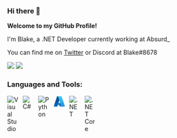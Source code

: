 ### Hi there 👋

**Welcome to my GitHub Profile!**

I'm Blake, a .NET Developer currently working at Absurd_

You can find me on [Twitter](https://twitter.com/blakecops) or Discord at Blake#8678

<p align="left">
  <img width="48%" src="https://github-readme-stats.vercel.app/api?username=blake-ellis&show_icons=true&theme=tokyonight&count_private=true" />
  <img width="48%" src="https://github-readme-streak-stats.herokuapp.com/?user=blake-ellis&theme=tokyonight" />
</p>


### Languages and Tools:

<img align="left" alt="Visual Studio" width="26px" src="https://cdn.jsdelivr.net/gh/devicons/devicon/icons/visualstudio/visualstudio-plain.svg" style="padding-right:10px;" />
<img align="left" alt="C#" width="26px" src="https://cdn.jsdelivr.net/gh/devicons/devicon/icons/csharp/csharp-original.svg" style="padding-right:10px;" />
<img align="left" alt="Python" width="26px" src="https://cdn.jsdelivr.net/gh/devicons/devicon/icons/python/python-original.svg" style="padding-right:10px;" />
<img align="left" alt="Azure" width="26px" src="https://github.com/devicons/devicon/blob/v2.15.1/icons/azure/azure-original.svg" style="padding-right:10px;" />
<img align="left" alt=".NET" width="26px" src="https://cdn.jsdelivr.net/gh/devicons/devicon/icons/dot-net/dot-net-original.svg" style="padding-right:10px;" />
<img align="left" alt=".NET Core" width="26px" src="https://cdn.jsdelivr.net/gh/devicons/devicon/icons/dotnetcore/dotnetcore-original.svg" style="padding-right:10px;" />
